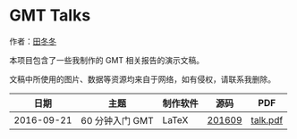 # GMT Talks

作者：[田冬冬](https://github.com/seisman)

本项目包含了一些我制作的 GMT 相关报告的演示文稿。

文稿中所使用的图片、数据等资源均来自于网络，如有侵权，请联系我删除。

| 日期 | 主题 | 制作软件 | 源码 | PDF |
| --- | --- | --- |---|---|
| 2016-09-21 | 60 分钟入门 GMT | LaTeX | [201609](201609) | [talk.pdf](201609/talk.pdf) |